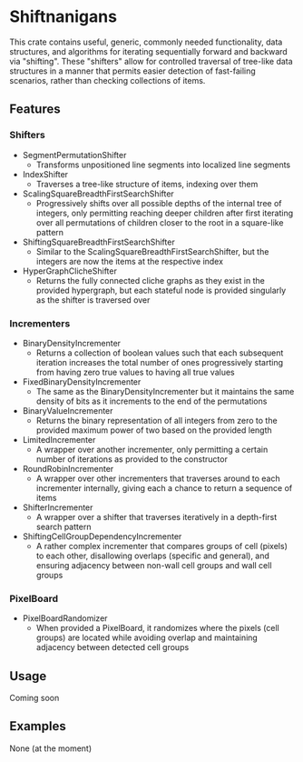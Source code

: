# Shiftnanigans
This crate contains useful, generic, commonly needed functionality, data structures, and algorithms for iterating sequentially forward and backward via "shifting". These "shifters" allow for controlled traversal of tree-like data structures in a manner that permits easier detection of fast-failing scenarios, rather than checking collections of items.

## Features

### Shifters
- SegmentPermutationShifter
  - Transforms unpositioned line segments into localized line segments
- IndexShifter
  - Traverses a tree-like structure of items, indexing over them
- ScalingSquareBreadthFirstSearchShifter
  - Progressively shifts over all possible depths of the internal tree of integers, only permitting reaching deeper children after first iterating over all permutations of children closer to the root in a square-like pattern
- ShiftingSquareBreadthFirstSearchShifter
  - Similar to the ScalingSquareBreadthFirstSearchShifter, but the integers are now the items at the respective index
- HyperGraphClicheShifter
  - Returns the fully connected cliche graphs as they exist in the provided hypergraph, but each stateful node is provided singularly as the shifter is traversed over

### Incrementers
- BinaryDensityIncrementer
  - Returns a collection of boolean values such that each subsequent iteration increases the total number of ones progressively starting from having zero true values to having all true values
- FixedBinaryDensityIncrementer
  - The same as the BinaryDensityIncrementer but it maintains the same density of bits as it increments to the end of the permutations
- BinaryValueIncrementer
  - Returns the binary representation of all integers from zero to the provided maximum power of two based on the provided length
- LimitedIncrementer
  - A wrapper over another incrementer, only permitting a certain number of iterations as provided to the constructor
- RoundRobinIncrementer
  - A wrapper over other incrementers that traverses around to each incrementer internally, giving each a chance to return a sequence of items
- ShifterIncrementer
  - A wrapper over a shifter that traverses iteratively in a depth-first search pattern
- ShiftingCellGroupDependencyIncrementer
  - A rather complex incrementer that compares groups of cell (pixels) to each other, disallowing overlaps (specific and general), and ensuring adjacency between non-wall cell groups and wall cell groups

### PixelBoard
- PixelBoardRandomizer
  - When provided a PixelBoard, it randomizes where the pixels (cell groups) are located while avoiding overlap and maintaining adjacency between detected cell groups

## Usage

Coming soon

## Examples

None (at the moment)
